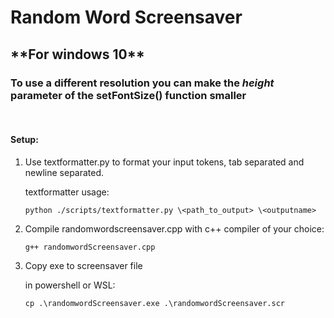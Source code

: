 
<h1>Random Word Screensaver</h1>

<h2>**For windows 10**<br></h2>
<h3>To use a different resolution you can make the <i>height</i> parameter of the setFontSize() function smaller</h3><br>
<h4>Setup:</h4>
<ol>
<li>Use textformatter.py to format your input tokens, tab separated and newline separated.

textformatter usage:

    python ./scripts/textformatter.py \<path_to_output> \<outputname>
</li>
<li>
Compile randomwordscreensaver.cpp with c++ compiler of your choice:<br>
    
    g++ randomwordScreensaver.cpp
</li>
<li>
Copy exe to screensaver file<br>

in powershell or WSL:

    cp .\randomwordScreensaver.exe .\randomwordScreensaver.scr
</li>
</ol>
